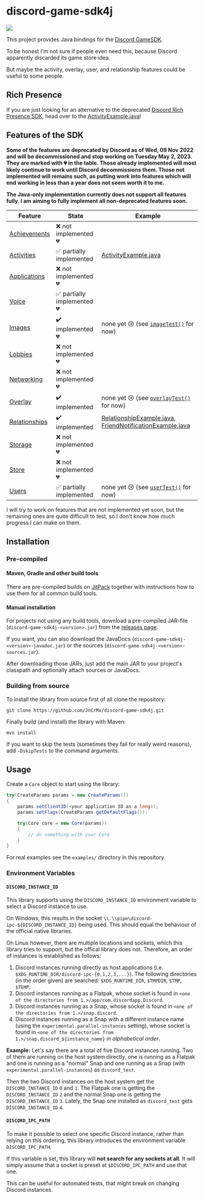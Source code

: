 # discord-game-sdk4j

[![](https://jitpack.io/v/JnCrMx/discord-game-sdk4j.svg)](https://jitpack.io/#JnCrMx/discord-game-sdk4j)

This project provides Java bindings for the
[Discord GameSDK](https://discordapp.com/developers/docs/game-sdk/sdk-starter-guide).

To be honest I'm not sure if people even need this, because Discord apparently discarded its game store idea.

But maybe the activity, overlay, user, and relationship features could be useful to some people.

## Rich Presence

If you are just looking for an alternative to the deprecated [Discord Rich Presence SDK](https://discord.com/developers/docs/rich-presence/how-to),
head over to the [ActivityExample.java](examples/ActivityExample.java)!

## Features of the SDK

**Some of the features are deprecated by Discord as of Wed, 09 Nov 2022 and will be decommissioned and stop working on Tuesday May 2, 2023.
They are marked with :broken_heart: in the table.
Those already implemented will most likely continue to work until Discord decommissions them.
Those not implemented will remains such, as putting work into features which will end working in less than a year does not seem worth it to me.**

**The Java-only implementation currently does not support all features fully.
I am aiming to fully implement all non-deprecated features soon.**

| Feature                                                                     | State                                                   | Example                                                                                                                                  |
|-----------------------------------------------------------------------------|---------------------------------------------------------|------------------------------------------------------------------------------------------------------------------------------------------|
| [Achievements](https://discord.com/developers/docs/game-sdk/achievements)   | :x: not implemented :broken_heart:                      |                                                                                                                                          |
| [Activities](https://discord.com/developers/docs/game-sdk/activities)       | :white_check_mark: partially implemented                | [ActivityExample.java](examples/ActivityExample.java)                                                                                    |
| [Applications](https://discord.com/developers/docs/game-sdk/applications)   | :x: not implemented :broken_heart:                      |                                                                                                                                          |
| [Voice](https://discord.com/developers/docs/game-sdk/discord-voice)         | :white_check_mark: partially implemented :broken_heart: |                                                                                                                                          |
| [Images](https://discord.com/developers/docs/game-sdk/images)               | :heavy_check_mark: implemented :broken_heart:           | none yet :cry: (see [``imageTest()``](src/test/java/de/jcm/discordgamesdk/DiscordTest.java#L417) for now)                                |
| [Lobbies](https://discord.com/developers/docs/game-sdk/lobbies)             | :x: not implemented :broken_heart:                      |                                                                                                                                          |
| [Networking](https://discord.com/developers/docs/game-sdk/networking)       | :x: not implemented :broken_heart:                      |                                                                                                                                          |
| [Overlay](https://discord.com/developers/docs/game-sdk/overlay)             | :heavy_check_mark: implemented                          | none yet :cry: (see [``overlayTest()``](src/test/java/de/jcm/discordgamesdk/DiscordTest.java#L289) for now)                              |
| [Relationships](https://discord.com/developers/docs/game-sdk/relationships) | :heavy_check_mark: implemented                          | [RelationshipExample.java](examples/RelationshipExample.java), [FriendNotificationExample.java](examples/FriendNotificationExample.java) |
| [Storage](https://discord.com/developers/docs/game-sdk/storage)             | :x: not implemented :broken_heart:                      |                                                                                                                                          |
| [Store](https://discord.com/developers/docs/game-sdk/store)                 | :x: not implemented :broken_heart:                      |                                                                                                                                          |
| [Users](https://discord.com/developers/docs/game-sdk/users)                 | :white_check_mark: partially implemented                | none yet :cry: (see [``userTest()``](src/test/java/de/jcm/discordgamesdk/DiscordTest.java#L216) for now)                                 |

I will try to work on features that are not implemented yet soon,
but the remaining ones are quite difficult to test,
so I don't know how much progress I can make on them.

## Installation

### Pre-compiled

#### Maven, Gradle and other build tools

There are pre-compiled builds on [JitPack](https://jitpack.io/#JnCrMx/discord-game-sdk4j)
together with instructions how to use them for all common build tools.

#### Manual installation

For projects not using any build tools, download a pre-compiled JAR-file (``discord-game-sdk4j-<version>.jar``)
from the [releases page](https://github.com/JnCrMx/discord-game-sdk4j/releases).

If you want, you can also download the JavaDocs (``discord-game-sdk4j-<version>-javadoc.jar``) or
the sources (``discord-game-sdk4j-<version>-sources.jar``).

After downloading those JARs, just add the main JAR to your project's classpath and optionally
attach sources or JavaDocs.

### Building from source

To install the library from source first of all clone the repository:
```shell script
git clone https://github.com/JnCrMx/discord-game-sdk4j.git
```

Finally build (and install) the library with Maven:
````shell script
mvn install
````

If you want to skip the tests (sometimes they fail for really weird reasons), add ``-DskipTests`` to the command arguments.

## Usage

Create a ``Core`` object to start using the library:
````java
try(CreateParams params = new CreateParams())
{
    params.setClientID(<your application ID as a long>);
    params.setFlags(CreateParams.getDefaultFlags());

    try(Core core = new Core(params))
    {
        // do something with your Core
    }
}
````

For real examples see the ``examples/`` directory in this repository.

### Environment Variables

#### `DISCORD_INSTANCE_ID`

This library supports using the `DISCORD_INSTANCE_ID` environment variable to select a Discord instance to use.

On Windows, this results in the socket `\\.\\pipe\discord-ipc-${DISCORD_INSTANCE_ID}` being used.
This should equal the behaviour of the official native libraries.

On Linux however, there are multiple locations and sockets, which this library tries to support, but the offical
library does not.
Therefore, an order of instances is established as follows:
1. Discord instances running directly as host applications (i.e. `$XDG_RUNTIME_DIR/discord-ipc-{0,1,2,3,...}`).
   The following directories (in the order given) are searched: `$XDG_RUNTIME_DIR`, `$TMPDIR`, `$TMP`, `$TEMP`.
2. Discord instances running as a Flatpak, whose socket is found in
   `<one of the directories from 1.>/app/com.discordapp.Discord`.
3. Discord instances running as a Snap, whose socket is found in
   `<one of the directories from 1.>/snap.discord`.
4. Discord instances running as a Snap with a different instance name (using the `experimental.parallel-instances` setting),
   whose socket is found in `<one of the directories from 1.>/snap.discord_${instance_name}` *in alphabetical order*.

**Example:**
Let's say there are a total of five Discord instances running.
Two of them are running on the host system directly, one is running as a Flatpak and one is running as a "normal"
Snap and one running as a Snap (with `experimental.parallel-instances`) as `discord_test`.

Then the two Discord instances on the host system get the `DISCORD_INSTANCE_ID` `0` and `1`.
The Flatpak one is getting the `DISCORD_INSTANCE_ID` `2` and the normal Snap one is getting the `DISCORD_INSTANCE_ID` `3`.
Lately, the Snap one installed as `discord_test` gets `DISCORD_INSTANCE_ID` `4`.

#### `DISCORD_IPC_PATH`

To make it possible to select one specific Discord instance, rather than relying on this ordering,
this library introduces the environment variable `DISCORD_IPC_PATH`.

If this variable is set, this library will **not search for any sockets at all**.
It will simply assume that a socket is preset at `$DISCORD_IPC_PATH` and use that one.

This can be useful for automated tests, that might break on changing Discord instances.
